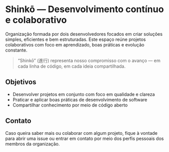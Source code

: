 # Shinkō — Desenvolvimento contínuo e colaborativo

Organização formada por dois desenvolvedores focados em criar soluções simples, eficientes e bem estruturadas. Este espaço reúne projetos colaborativos com foco em aprendizado, boas práticas e evolução constante.

>“Shinkō” (進行) representa nosso compromisso com o avanço — em cada linha de código, em cada ideia compartilhada.

## Objetivos

- Desenvolver projetos em conjunto com foco em qualidade e clareza
- Praticar e aplicar boas práticas de desenvolvimento de software
- Compartilhar conhecimento por meio de código aberto

## Contato

Caso queira saber mais ou colaborar com algum projeto, fique à vontade para abrir uma issue ou entrar em contato por meio dos perfis pessoais dos membros da organização.
